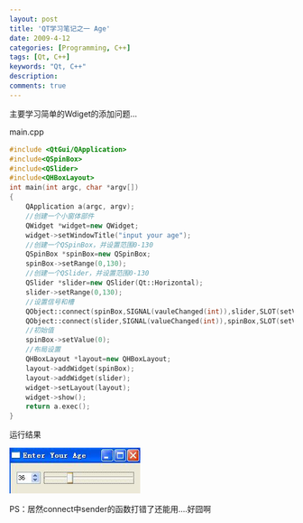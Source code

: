 ```yaml
---
layout: post
title: 'QT学习笔记之一 Age'
date: 2009-4-12
categories: [Programming, C++]
tags: [Qt, C++]
keywords: "Qt, C++"
description: 
comments: true
---
```

主要学习简单的Wdiget的添加问题…

main.cpp

``` cpp
#include <QtGui/QApplication>
#include<QSpinBox>
#include<QSlider>
#include<QHBoxLayout>
int main(int argc, char *argv[])
{
    QApplication a(argc, argv);
    //创建一个小窗体部件
    QWidget *widget=new QWidget;
    widget->setWindowTitle("input your age");
    //创建一个QSpinBox，并设置范围0-130
    QSpinBox *spinBox=new QSpinBox;
    spinBox->setRange(0,130);
    //创建一个QSlider，并设置范围0-130
    QSlider *slider=new QSlider(Qt::Horizontal);
    slider->setRange(0,130);
    //设置信号和槽
    QObject::connect(spinBox,SIGNAL(vauleChanged(int)),slider,SLOT(setValue(int)));
    QObject::connect(slider,SIGNAL(valueChanged(int)),spinBox,SLOT(setValue(int)));
    //初始值
    spinBox->setValue(0);
    //布局设置
    QHBoxLayout *layout=new QHBoxLayout;
    layout->addWidget(spinBox);
    layout->addWidget(slider);
    widget->setLayout(layout);
    widget->show();
    return a.exec();
}
```
运行结果

![image](/images/legacy/2009/04/223310920.p.jpg?d=20090430223730624)

PS：居然connect中sender的函数打错了还能用….好囧啊